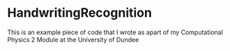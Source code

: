 # HandwritingRecognition
 This is an example piece of code that I wrote as apart of my Computational Physics 2 Module at the University of Dundee
